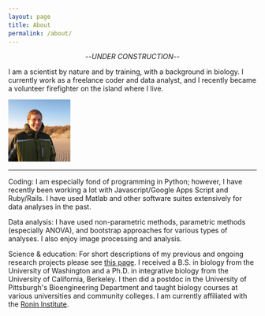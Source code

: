 ```yaml
---
layout: page
title: About
permalink: /about/
---
```

<p style="text-align: center;">--<i>UNDER CONSTRUCTION</i>--</p>

I am a scientist by nature and by training, with a background in biology. I currently work as a freelance coder and data analyst, and I recently became a volunteer firefighter on the island where I live.

<img src="/assets/Headshot.jpg" style="width:25%">

<hr/>

Coding: I am especially fond of programming in Python; however, I have recently been working a lot with Javascript/Google Apps Script and Ruby/Rails. I have used Matlab and other software suites extensively for data analyses in the past.

Data analysis: I have used non-parametric methods, parametric methods (especially ANOVA), and bootstrap approaches for various types of analyses. I also enjoy image processing and analysis.

Science & education: For short descriptions of my previous and ongoing research projects please see [this page](/research). I received a B.S. in biology from the University of Washington and a Ph.D. in integrative biology from the University of California, Berkeley. I then did a postdoc in the University of Pittsburgh's Bioengineering Department and taught biology courses at various universities and community colleges. I am currently affiliated with the [Ronin Institute](http://ronininstitute.org/).

